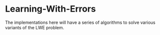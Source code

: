 # Learning-With-Errors
The implementations here will have a series of algorithms to solve various variants of the LWE problem. 
